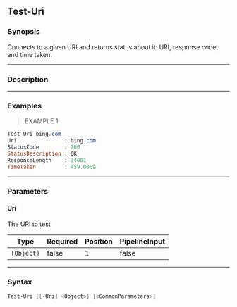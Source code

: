 Test-Uri
--------

### Synopsis
Connects to a given URI and returns status about it: URI, response code,
and time taken.

---

### Description

---

### Examples
> EXAMPLE 1

```PowerShell
Test-Uri bing.com
Uri               : bing.com
StatusCode        : 200
StatusDescription : OK
ResponseLength    : 34001
TimeTaken         : 459.0009
```

---

### Parameters
#### **Uri**
The URI to test

|Type      |Required|Position|PipelineInput|
|----------|--------|--------|-------------|
|`[Object]`|false   |1       |false        |

---

### Syntax
```PowerShell
Test-Uri [[-Uri] <Object>] [<CommonParameters>]
```
